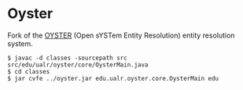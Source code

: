 Oyster
=======

Fork of the [OYSTER](http://sourceforge.net/projects/oysterer/) (Open sYSTem Entity Resolution) entity resolution system.


    $ javac -d classes -sourcepath src src/edu/ualr/oyster/core/OysterMain.java
    $ cd classes
    $ jar cvfe ../oyster.jar edu.ualr.oyster.core.OysterMain edu

